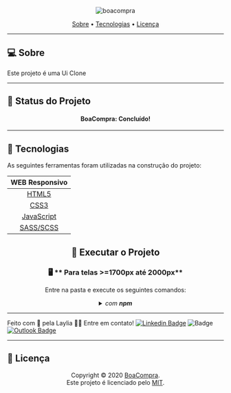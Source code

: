 <p align="center">
  <img alt="boacompra" src="https://uploaddeimagens.com.br/images/002/985/825/full/not-found.png?1606850157 width="500px"/>
<p>

<p align="center">
 <a href="#computer-sobre">Sobre</a> •
 <a href="#hammer-tecnologias">Tecnologias</a> •
 <a href="#page_facing_up-licença">Licença</a>
</p>


---
## :computer: Sobre

Este projeto é uma Ui Clone

---
## :triangular_ruler: **Status do Projeto**

<h4 align="center"> 
	 BoaCompra: Concluído!
</h4>

---
## :hammer: **Tecnologias**

As seguintes ferramentas foram utilizadas na construção do projeto:

<div align="center">

|WEB Responsivo								
|:---:												
|[HTML5](https://developer.mozilla.org/pt-BR/docs/Web/HTML/HTML5)	
|[CSS3](https://developer.mozilla.org/pt-BR/docs/Archive/CSS3)		
|[JavaScript](https://www.javascript.com/)
|[SASS/SCSS](https://sass-lang.com/guide)

## :dvd: **Executar o Projeto**

### :desktop_computer: ** Para telas >=1700px até 2000px**

Entre na pasta e execute os seguintes comandos:

<details>
<summary><i>com <b>npm</b></i></summary>

```bash
# Instalar dependências
$ npm install

# Instalar Sass
$ npm Install Sass -G

# Iniciar Sass
$ sass --watch sass/main.scss/css:style.css
```
<details>
<summary><i>com <b>Yarn</b></i></summary>
	
```bash
# Instalar dependências
$ Yarn

# Instalar Sass
$ yarn add node-sass

# Iniciar Sass
$ sass --watch sass/main.scss/css:style.css
```

</div>

---

Feito com 💚 pela Laylia 👋🏽 Entre em contato!
[![Linkedin Badge](https://img.shields.io/badge/-LayliaDhenyfer-blue?style=flat-square&logo=Linkedin&logoColor=white&link=https://www.linkedin.com/in/laylia-dhennyfe-74b119197/)](https://www.linkedin.com/in/laylia-dhenyfer-74b119197) 
![Badge](https://img.shields.io/github/followers/LayDhenyfer?label=SIGA%20ME&style=social)
[![Outlook Badge](https://img.shields.io/badge/-layliadhenyfer@outlook.com-D14836?style=flat-square&logo=gmail&logoColor=white&link=mailto:layliadhenyfer@outlook.com)](mailto:layliadhenyfer@outlook.com)

</div>

---
## :page_facing_up: **Licença**

<div align="center">

Copyright © 2020 [BoaCompra](https://github.com/LayDhenyfer).<br />
Este projeto é licenciado pelo [MIT](./LICENSE).

</div>
